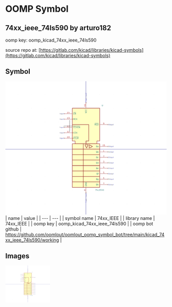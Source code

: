 # OOMP Symbol  
## 74xx_ieee_74ls590  by arturo182  
  
oomp key: oomp_kicad_74xx_ieee_74ls590  
  
source repo at: [https://gitlab.com/kicad/libraries/kicad-symbols](https://gitlab.com/kicad/libraries/kicad-symbols)  
## Symbol  
  
[![working.png](working_600.png)](working.png)  
| name | value | 
| --- | --- | 
| symbol name | 74xx_IEEE | 
| library name | 74xx_IEEE | 
| oomp key | oomp_kicad_74xx_ieee_74ls590 | 
| oomp bot github | https://github.com/oomlout/oomlout_oomp_symbol_bot/tree/main/kicad_74xx_ieee_74ls590/working | 
## Images  
  
[![working.png](working_140.png)](working.png)  
